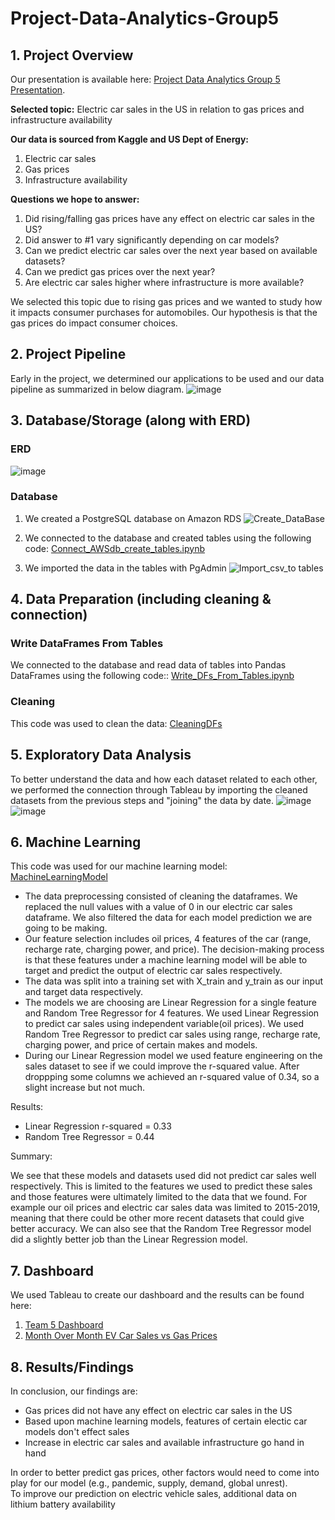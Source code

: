 # Project-Data-Analytics-Group5

## 1. Project Overview
Our presentation is available here: [Project Data Analytics Group 5 Presentation](https://docs.google.com/presentation/d/1aUmmhFLKrxk1ZIevb6XBO8-0x8Yc5DKfiZdjPkO4udA/edit?usp=sharing).

**Selected topic:** Electric car sales in the US in relation to gas prices and infrastructure availability 

**Our data is sourced from Kaggle and US Dept of Energy:** 
1. Electric car sales
2. Gas prices
3. Infrastructure availability

**Questions we hope to answer:**
1. Did rising/falling gas prices have any effect on electric car sales in the US?
2. Did answer to #1 vary significantly depending on car models?
3. Can we predict electric car sales over the next year based on available datasets?
4. Can we predict gas prices over the next year?
5. Are electric car sales higher where infrastructure is more available?

We selected this topic due to rising gas prices and we wanted to study how it impacts consumer purchases for automobiles.  Our hypothesis is that the gas prices do impact consumer choices.

## 2. Project Pipeline
Early in the project, we determined our applications to be used and our data pipeline as summarized in below diagram.
![image](https://user-images.githubusercontent.com/100737452/182811664-1a1a78b5-a14e-4d3c-871a-d31e0bf2676d.png)

## 3. Database/Storage (along with ERD)
### ERD
![image](https://user-images.githubusercontent.com/100737452/179638294-800abcb7-d0b4-4ac2-82b5-e4c165a400d9.png)

### Database
1. We created a PostgreSQL database on Amazon RDS 
![Create_DataBase](https://github.com/mckjack/Project-Data-Analytics-Group5/blob/data_analystics_project_ning/Images/Create_Database.png)

2. We connected to the database and created tables using the following code: [Connect_AWSdb_create_tables.ipynb](https://github.com/mckjack/Project-Data-Analytics-Group5/blob/49c17b05d3aee51411c5ec0fdaf988c5ed866088/Connect_AWSdb_create_tables.ipynb)

3. We imported the data in the tables with PgAdmin
![Import_csv_to tables](https://github.com/mckjack/Project-Data-Analytics-Group5/blob/data_analystics_project_ning/Images/Import_csv_to%20tables.png)

## 4. Data Preparation (including cleaning & connection)
### Write DataFrames From Tables
We connected to the database and read data of tables into Pandas DataFrames using the following code:: [Write_DFs_From_Tables.ipynb](https://github.com/mckjack/Project-Data-Analytics-Group5/blob/4919ab143ab1a628c4d748a802de57bbd8bc4b62/Write_DFs_From_Tables.ipynb)

### Cleaning
This code was used to clean the data: [CleaningDFs](https://github.com/mckjack/Project-Data-Analytics-Group5/blob/ad4e5b28c205a66e2c77e338cc167ae48f1b0bb8/DFs_From_Tables.ipynb)

## 5. Exploratory Data Analysis
To better understand the data and how each dataset related to each other, we performed the connection through Tableau by importing the cleaned datasets from the previous steps and "joining" the data by date.
![image](https://user-images.githubusercontent.com/100737452/182815679-69b8107f-eb54-49af-8ab5-7fff21f52400.png)
![image](https://user-images.githubusercontent.com/100737452/182815719-38bb5451-6634-4714-a8e7-7e85564c853a.png)


## 6. Machine Learning
This code was used for our machine learning model: [MachineLearningModel](https://github.com/mckjack/Project-Data-Analytics-Group5/blob/main/Model_Code_Phase_2.ipynb)
 - The data preprocessing consisted of cleaning the dataframes. We replaced the null values with a value of 0 in our electric car sales dataframe. We also filtered the data for each model prediction we are going to be making. 
 - Our feature selection includes oil prices, 4 features of the car (range, recharge rate, charging power, and price). The decision-making process is that these features under a machine learning model will be able to target and predict the output of electric car sales respectively. 
 - The data was split into a training set with X_train and y_train as our input and target data respectively. 
 - The models we are choosing are Linear Regression for a single feature and Random Tree Regressor for 4 features. We used Linear Regression to predict car sales using independent variable(oil prices). We used Random Tree Regressor to predict car sales using range, recharge rate, charging power, and price of certain makes and models.
 - During our Linear Regression model we used feature engineering on the sales dataset to see if we could improve the r-squared value. After droppping some columns we achieved an r-squared value of 0.34, so a slight increase but not much. 
 
 Results:
 - Linear Regression r-squared = 0.33
 - Random Tree Regressor = 0.44
 
 Summary:

We see that these models and datasets used did not predict car sales well respectively. This is limited to the features we used to predict these sales and those features were ultimately limited to the data that we found. For example our oil prices and electric car sales data was limited to 2015-2019, meaning that there could be other more recent datasets that could give better accuracy. We can also see that the Random Tree Regressor model did a slightly better job than the Linear Regression model. 

## 7. Dashboard
We used Tableau to create our dashboard and the results can be found here:
1. [Team 5 Dashboard](https://public.tableau.com/app/profile/natalie.legere/viz/Team5GroupProject-EVCARS/Story1?publish=yes)
2. [Month Over Month EV Car Sales vs Gas Prices](https://public.tableau.com/app/profile/natalie.legere/viz/2015to2019MoM/2015to2019MoMElectricCarsvsFuelPrices?publish=yes)

## 8. Results/Findings
In conclusion, our findings are:
- Gas prices did not have any effect on electric car sales in the US
- Based upon machine learning models, features of certain electic car models don't effect sales
- Increase in electric car sales and available infrastructure go hand in hand

In order to better predict gas prices, other factors would need to come into play for our model (e.g., pandemic, supply, demand, global unrest).  
To improve our prediction on electric vehicle sales, additional data on lithium battery availability

